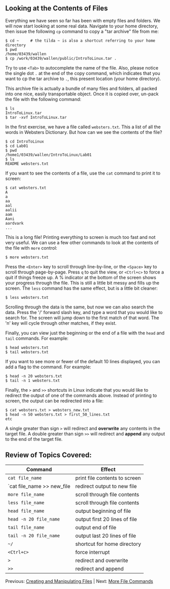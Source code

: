 ## Looking at the Contents of Files

Everything we have seen so far has been with empty files and folders. We will now start looking at some real data. Navigate to your home directory, then issue the following `cp` command to copy a "tar archive" file from me:

```
$ cd ~     # the tilda ~ is also a shortcut referring to your home directory
$ pwd
/home/03439/wallen
$ cp /work/03439/wallen/public/IntroToLinux.tar .
```

Try to use `<Tab>` to autocomplete the name of the file. Also, please notice the single dot `.` at the end of the copy command, which indicates that you want to cp the tar archive to `.`, this present location (your home directory).

This archive file is actually a bundle of many files and folders, all packed into one nice, easily transportable object. Once it is copied over, un-pack the file with the following command:

```
$ ls
IntroToLinux.tar
$ tar -xvf IntroToLinux.tar
```

In the first exercise, we have a file called `websters.txt`. This a list of all the words in Websters Dictionary. But how can we see the contents of the file?

```
$ cd IntroToLinux
$ cd Lab01
$ pwd
/home1/03439/wallen/IntroToLinux/Lab01
$ ls
README websters.txt
```

If you want to see the contents of a file, use the `cat` command to print it to screen:

```
$ cat websters.txt
A
a
aa
aal
aalii
aam
Aani
aardvark
...
```

This is a long file! Printing everything to screen is much too fast and not very useful. We can use a few other commands to look at the contents of the file with `more` control:

```
$ more websters.txt
```

Press the `<Enter>` key to scroll through line-by-line, or the `<Space>` key to scroll through page-by-page. Press `q` to quit the view, or `<Ctrl+c>` to force a quit if things freeze up. A % indicator at the bottom of the screen shows your progress through the file. This is still a little bit messy and fills up the screen. The `less` command has the same effect, but is a little bit cleaner:

```
$ less websters.txt
```

Scrolling through the data is the same, but now we can also search the data. Press the '/' forward slash key, and type a word that you would like to search for. The screen will jump down to the first match of that word. The 'n' key will cycle through other matches, if they exist.

Finally, you can view just the beginning or the end of a file with the `head` and `tail` commands. For example:

```
$ head websters.txt
$ tail websters.txt
```

If you want to see more or fewer of the default 10 lines displayed, you can add a flag to the command. For example:

```
$ head -n 20 websters.txt
$ tail -n 1 websters.txt
```

Finally, the `>` and `>>` shortcuts in Linux indicate that you would like to redirect the output of one of the commands above. Instead of printing to screen, the output can be redirected into a file:

```
$ cat websters.txt > websters_new.txt
$ head -n 50 websters.txt > first_50_lines.txt
etc
```

A single greater than sign `>` will redirect and **overwrite** any contents in the target file. A double greater than sign `>>` will redirect and **append** any output to the end of the target file.



## Review of Topics Covered:

| Command                    | Effect     |
|----------------------------|------------|
| `cat file_name`            | print file contents to screen |
| `cat file_name >> new_file | redirect output to new file |
| `more file_name`           | scroll through file contents |
| `less file_name`           | scroll through file contents |
| `head file_name`           | output beginning of file |
| `head -n 20 file_name`     | output first 20 lines of file |
| `tail file_name`           | output end of file |
| `tail -n 20 file_name`     | output last 20 lines of file |
| `~/`                       | shortcut for home directory |
| `<Ctrl+c>`                 | force interrupt |
| `>`                        | redirect and overwrite |
| `>>`                       | redirect and append |


Previous: [Creating and Manipulating Files](intro_to_linux_03.md) | Next: [More File Commands](intro_to_linux_05.md)

